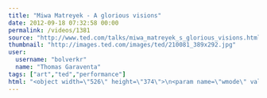 ```yaml
---
title: "Miwa Matreyek - A glorious visions"
date: 2012-09-18 07:32:58 00:00
permalink: /videos/1381
source: "http://www.ted.com/talks/miwa_matreyek_s_glorious_visions.html"
thumbnail: "http://images.ted.com/images/ted/210081_389x292.jpg"
user:
  username: "bolverkr"
  name: "Thomas Garaventa"
tags: ["art","ted","performance"]
html: "<object width=\"526\" height=\"374\">\n<param name=\"wmode\" value=\"transparent\"><param name=\"movie\" value=\"http://video.ted.com/assets/player/swf/EmbedPlayer.swf\"><param name=\"allowFullScreen\" value=\"true\"><param name=\"allowScriptAccess\" value=\"always\"><param name=\"wmode\" value=\"transparent\"><param name=\"bgColor\" value=\"#ffffff\"><param name=\"flashvars\" value=\"vu=http://video.ted.com/talk/stream/2010G/Blank/MiwaMatreyek_2010G-320k.mp4&amp;su=http://images.ted.com/images/ted/tedindex/embed-posters/MiwaMatrayek-2010G.embed_thumbnail.jpg&amp;vw=512&amp;vh=288&amp;ap=0&amp;ti=995&amp;lang=en&amp;introDuration=15330&amp;adDuration=4000&amp;postAdDuration=830&amp;adKeys=talk=miwa_matreyek_s_glorious_visions;year=2010;theme=the_creative_spark;event=TEDGlobal+2010;tag=art;tag=arts;tag=design;tag=performance;tag=technology;&amp;preAdTag=tconf.ted/embed;tile=1;sz=512x288;\"><embed src=\"http://video.ted.com/assets/player/swf/EmbedPlayer.swf\" pluginspace=\"http://www.macromedia.com/go/getflashplayer\" type=\"application/x-shockwave-flash\" wmode=\"transparent\" bgcolor=\"#ffffff\" width=\"526\" height=\"374\" allowfullscreen=\"true\" allowscriptaccess=\"always\" flashvars=\"vu=http://video.ted.com/talk/stream/2010G/Blank/MiwaMatreyek_2010G-320k.mp4&amp;su=http://images.ted.com/images/ted/tedindex/embed-posters/MiwaMatrayek-2010G.embed_thumbnail.jpg&amp;vw=512&amp;vh=288&amp;ap=0&amp;ti=995&amp;lang=en&amp;introDuration=15330&amp;adDuration=4000&amp;postAdDuration=830&amp;adKeys=talk=miwa_matreyek_s_glorious_visions;year=2010;theme=the_creative_spark;event=TEDGlobal+2010;tag=art;tag=arts;tag=design;tag=performance;tag=technology;&amp;preAdTag=tconf.ted/embed;tile=1;sz=512x288;\"></embed></object>"
---
```


